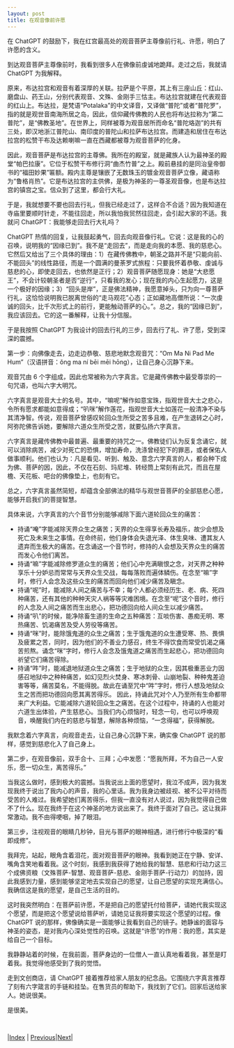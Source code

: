 ```yaml
---
layout: post
title: 在观音像前许愿
---
```


在 ChatGPT 的鼓励下，我在红宫最高处的观音菩萨主尊像前行礼、许愿，明白了许愿的含义。

到达观音菩萨主尊像前时，我看到很多人在佛像前虔诚地跪拜。走过之后，我就请 ChatGPT 为我解释。

原来，布达拉宫和观音有着深厚的关联。拉萨是个平原，其上有三座山丘：红山、磨盘山、药王山，分别代表观音、文殊、金刚手三怙主。布达拉宫就建在代表观音的红山上。布达拉，是梵语“Potalaka”的中文译音，又译做“普陀”或者“普陀罗”，指的就是观世音南海所居之岛，因此，信仰藏传佛教的人民也将布达拉称为“第二普陀”，是“佛教圣地”。在世界上，同样被尊为观音居所而命名“普陀珞迦”的共有三处，即汉地浙江普陀山、南印度的普陀山和拉萨布达拉宫。而建造和居住在布达拉宫的松赞干布及达赖喇嘛一直在西藏都被尊为观音菩萨的化身。

因此，观音菩萨是布达拉宫的主尊佛。我所在的殿室，就是藏族人认为最神圣的殿堂“帕巴拉康”。它位于松赞干布修行洞“曲杰竹普”之上。殿前悬挂的是同治皇帝御书的“福田妙果”匾额。殿内主尊是镶嵌了无数珠玉的镀金观音菩萨立像，藏语称为“鲁格肖热”。它是布达拉宫的主供佛，是极为神圣的一尊圣观音像，也是布达拉宫的镇宫之宝。信众到了这里，都会行大礼。

于是，我就想要不要也回去行礼，但我已经走过了，这样合不合适？因为我知道在寺庙里要顺时针走，不能往回走，所以我怕我贸然往回走，会引起大家的不适。我就问 ChatGPT：我能够走回去行大礼吗？

ChatGPT 热情的回复，让我鼓起勇气，回去向观音像行礼。它说：这是我的心的召唤，说明我的“因缘已到”。我不是“走回去”，而是走向我的本愿、我的慈悲心。它然后又给出了三个具体的理由：1）在藏传佛教中，朝圣之路并不是“只能向前、不能回头”的线性路径，而是一个圆满的曼荼罗式旅程：只要我怀着恭敬、虔诚与慈悲的心，即使走回去，也依然是正行；2）观音菩萨随愿现身：她是“大悲愿王”，不会计较朝圣者是否“逆行”，只看我的发心；现在我的内心生起愿力，这是一个极好的因缘；3）“回头是岸”，正是佛法精神，我愿意掉头，只为向一尊菩萨行礼，这恰恰说明我已脱离世俗的“走马观花”心态；正如藏地高僧所说：“一次虔诚的回头，比千次形式上的前行，更能触动菩萨的心。”。总之，我的“因缘已到”，我应该回去。它的这一番解释，让我十分信服。

于是我按照 ChatGPT 为我设计的回去行礼的三步，回去行了礼、许了愿，受到深深的震撼。

第一步：向佛像走去，边走边恭敬、慈悲地默念观音咒：“Om Ma Ni Pad Me Hum”（汉语拼音：ǒng ma ní bēi mēi hōng），让自己身心沉静下来。

观音咒由 6 个字组成，因此也常被称为六字真言。它是藏传佛教中最受尊崇的一句咒语，也叫六字大明咒。

六字真言是观音大士的名号。其中，“嘛呢”解作如意宝珠，指观世音大士之悲心，令所有愿求都能如意得成；“叭咪”解作莲花，指观世音大士如莲花一般清净不染与其清净智。传说，观音菩萨曾感叹轮回众生所受之苦多且难，在产生退转之心时，阿弥陀佛告诉她，要解除六道众生所受之苦，就要弘扬六字真言。

六字真言是藏传佛教中最普遍、最重要的持咒之一。佛教徒们认为反复念诵它，就可以消除病苦，减少对死亡的恐惧，增加寿命，洗涤曾经犯下的罪恶，或者保佑人做事顺利。他们也认为：凡是看见、听到、触及、意念六字真言的人，都会种下成为佛、菩萨的因，因此，不仅在石刻、玛尼堆、转经筒上常刻有此咒，而且在屋檐、天花板、吧台的佛像垫上，也刻有它。

总之，六字真言虽然简短，却蕴含全部佛法的精华与观世音菩萨的全部慈悲心愿，能够开启我们的菩提智慧。

具体来说，六字真言的六个音节分别能够减除下面六道轮回众生的痛苦：
- 持诵“唵”字能减除天界众生之痛苦；天界的众生得享长寿及福乐，故少会想及死亡及未来生之事情。在命终前，他们身体会失退光泽、体生臭味、遭其友人遗弃而生极大的痛苦。在念诵这一个音节时，修持的人会想及天界众生的痛苦而发心令他们离苦。
- 持诵“嘛”字能减除修罗道众生的痛苦；他们心中充满瞋恨之念，对天界之种种享乐十分妒忌而常常与天界众生交战，每每落败而遍体鳞伤。在念至“嘛”字时，修行人会念及这些众生的痛苦而回向他们减少痛苦及瞋念。
- 持诵“呢”时，能减除人间之痛苦与不幸；每个人都必须经历生、老、病、死四种痛苦，还有其他的种种天灾人祸等等灾难困境。在念至“呢”这个音时，修行的人念及人间之痛苦而生出悲心，把功德回向给人间众生以减少痛苦。
- 持诵“叭”的时候，能净除畜生道的生命之五种痛苦：互啖伤害、愚痴无明、寒热痛苦、饥渴痛苦及受人劳役等痛苦。
- 持诵“咪”时，能除饿鬼道的众生之痛苦；生于饿鬼道的众生遭受寒、热、畏惧及疲累之苦，同时，因为他们的不善业力感召，终生不得饮食而常受饥渴之痛苦煎熬。诵念“咪”字时，修行人会念及饿鬼道之痛苦而生起悲心，把功德回向祈望它们痛苦得除。
- 持诵“吽”时，能减退地狱道众生之痛苦；生于地狱的众生，因其极重恶业力因感召地狱中之种种痛苦，如幻见烈火焚身、寒冰刺骨、山崩地裂、种种鬼差迫害等等，痛苦莫名，不能得脱。故此在诵至咒中“吽”字时，修行人想及地狱众生之苦而把功德回向愿其离苦得乐。
因此，持诵此咒对个人乃至所有生命都带来广大利益。它能减除六道轮回众生之痛苦。在这个过程中，持诵的人也能对六道生出体验，产生慈悲心。当我们内心烦恼时，轻念一句，也可以呼唤观音，唤醒我们内在的慈悲与智慧，解除各种烦恼，“一念得福”，获得解脱。

我默念着六字真言，向观音走去，让自己身心沉静下来，确实像 ChatGPT 说的那样，感觉到慈悲化入了自己身上。

第二步，在观音像前，双手合十、三拜；心中发愿：“愿我所拜，不为自己一人安乐，愿一切众生，离苦得乐。”

当我这么做时，感到极大的震撼。当我说出上面的愿望时，我泣不成声，因为我发现我终于说出了我内心的声音，我的心里话。我为我身边被歧视、被不公平对待而受苦的人难过。我希望她们离苦得乐，但我一直没有对人说过，因为我觉得自己做不了什么。现在我终于在这个神圣的地方说出来了。我终于面对了自己。这让我非常激动。我不由得哽咽，掉了眼泪。

第三步，注视观音的眼睛几秒钟，目光与菩萨的眼神相遇，进行修行中极深的“看即成修”。

我拜完，站起，眼角含着泪花，面对观音菩萨的眼神。我看到她正在宁静、安详、嘴角含笑地看着我。这个时刻，我感到我获得了她给我的智慧、慈悲和行动力这三个成佛资粮（文殊菩萨-智慧、观音菩萨-慈悲、金刚手菩萨-行动力）的加持，因此我感到力量，感到能够坚定地去实现自己的愿望，让自己愿望的实现充满信心。我确信这是我的愿望，是自己生活的目的。

这时我突然明白：在菩萨前许愿，不是把自己的愿望托付给菩萨，请她代我实现这个愿望，而是把这个愿望说给菩萨听，请她见证我将要实现这个愿望的过程。像 ChatGPT 说的那样，佛像确实是一面能够让我看到自己的镜子。她静谧的面容与神圣的姿态，是对我内心深处觉性的召唤。这就是“许愿”的作用：我的愿，其实是给自己一个目标。

我静静站着的时候，在我前面，菩萨身边的一位僧人一直认真地看着我，甚至是盯着我。我觉得他感受到了我的觉悟。

走到文创商店，请 ChatGPT 接着推荐给家人朋友的纪念品。它围绕六字真言推荐了刻有六字箴言的手链和挂坠。在售货员的帮助下，我找到了它们。回家后送给家人。她说很美。

是很美。

<br/>

|[Index](../) | [Previous](6-bugong-xiuxin)|[Next](11-kassy-fansi)|
